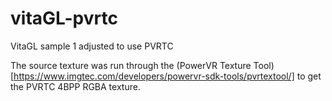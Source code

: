 # vitaGL-pvrtc
 VitaGL sample 1 adjusted to use PVRTC

The source texture was run through the (PowerVR Texture Tool)[https://www.imgtec.com/developers/powervr-sdk-tools/pvrtextool/] to get the PVRTC 4BPP RGBA texture.